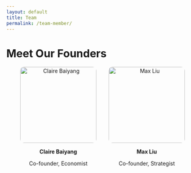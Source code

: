 ```yaml
---
layout: default
title: Team
permalink: /team-member/
---
```


<h1>Meet Our Founders</h1>

<div style="display: flex; gap: 2rem; flex-wrap: wrap; align-items: center; justify-content: center;">

  <div style="text-align: center;">
    <img src="{{ '/assets/images/team/claire.jpg' | relative_url }}" alt="Claire Baiyang" style="width: 200px; border-radius: 10px;">
    <p><strong>Claire Baiyang</strong></p>
    <p>Co-founder, Economist</p>
  </div>

  <div style="text-align: center;">
    <img src="{{ '/assets/images/team/max.jpg' | relative_url }}" alt="Max Liu" style="width: 200px; border-radius: 10px;">
    <p><strong>Max Liu</strong></p>
    <p>Co-founder, Strategist</p>
  </div>

</div>

